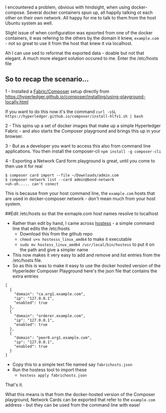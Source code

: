 
I encountered a problem, obvious with hindsight, when using docker-compose.  Several docker containers spun up, all happily talking ot each other on their own network. All happy for me to talk to them from the host Ubuntu system as well.

Slight issue of when configuration was epxorted from one of the docker containers, it was refering to the others by the domain it knew, `example.com` - not so great to use it from the host that knew it via localhost. 

Ah I can use sed to reformat the exported data - doable but not that elegant. A much more elegant solution occured to me. Enter the /etc/hosts file

## So to recap the scenario...

1 - Installed a [Fabric/Composer](https://hyperledger.github.io/composer/index.html) setup directly from https://hyperledger.github.io/composer/installing/using-playground-locally.html

If you want to do this now it's the command `curl -sSL https://hyperledger.github.io/composer/install-hlfv1.sh | bash`

2 - This spins up a set of docker images that make up a simple Hyperledger Fabric - and also starts the Composer playground and brings this up in your browser.

3 - But as a developer you want to access this also from command line applications. You then install the composer-cli
`npm install -g composer-cli`

4 - Exporting a Network Card form playground is great, until you come to then use it for real
```
$ composer card import --file ~/Downloads/admin.com
$ composer network list --card admin@bond-network
>uh-oh..... can't conect 
```
This is because from your host command line, the `example.com` hosts that are used in docker-composer network - don't mean much from your host system. 

##Edit /etc/hosts so that the exmaple.com host names resolve to localhost

- Rather than edit by hand, I came across [hostess](https://github.com/cbednarski/hostess) - a simple command line that edits the /etc/hosts
  - Download this from the github repo
  - `chmod u+x hostesss_linux_amd64` to make it executable
  - `sudo mv hostess_linux_amd64 /usr/local/bin/hostess`  to put it on the path and give a simpler name
- This now makes it very easy to add and remove and list entries from the /etc/hosts file.
- So as this is was to make it easy to use the docker hosted version of the Hyperleder Composer Playground here's the json file that contains the extra entries

```
[
  {
    "domain": "ca.org1.example.com",
    "ip": "127.0.0.1",
    "enabled": true
  },
  {
    "domain": "orderer.example.com",
    "ip": "127.0.0.1",
    "enabled": true
  },
  {
    "domain": "peer0.org1.example.com",
    "ip": "127.0.0.1",
    "enabled": true
  }
]

```
- Copy this to a simple text file named say `fabrichosts.json`
- Run the hostess tool to import these
  - `hostess apply fabrichosts.json`

That's it. 

What this means is that from the docker-hosted version of the Composer playground, Network Cards can be exported that refer to the `example.com` address - but they can be used from the command line with ease!
